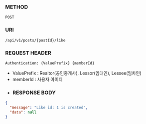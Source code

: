 ### METHOD
```
POST
``` 
### URI
```
/api/v1/posts/{postId}/like
```
### REQUEST HEADER
```
Authentication: {ValuePrefix} {memberId}
```
- ValuePrefix : Realtor(공인중개사), Lessor(임대인), Lessee(임차인)
- memberId : 사용자 아이디
- ### RESPONSE BODY
```json
{
  "message": "Like id: 1 is created",
  "data": null
}
```